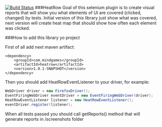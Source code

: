[![Build Status](https://travis-ci.org/andrebrov/HeatRow.png?branch=master)](https://travis-ci.org/andrebrov/HeatRow)
###HeatRow
Goal of this selenium plugin is to create visual reports that will show you what elements of UI are covered (clicked, changed) by tests. 
Initial version of this library just show what was covered, next version will create heat map that should show how often each element was clicked.

###How to add this library yo project

First of all add next maven artifact:

```
<dependency>
    <groupId>com.mindgames</groupId>
    <artifactId>heatrow</artifactId>
    <version>1.0.1-SNAPSHOT</version>
</dependency>
```

Then you should add HeatRowEventListener to your driver, for example:

```java
WebDriver driver = new FirefoxDriver();
EventFiringWebDriver eventDriver = new EventFiringWebDriver(driver);
HeatRowEventListener listener = new HeatRowEventListener();
eventDriver.register(listener);
```

When all tests passed you should call getReports() method that will generate reports in /screenshots folder